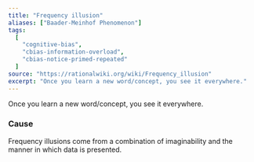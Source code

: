 ```yaml
---
title: "Frequency illusion"
aliases: ["Baader-Meinhof Phenomenon"]
tags:
  [
    "cognitive-bias",
    "cbias-information-overload",
    "cbias-notice-primed-repeated"
  ]
source: "https://rationalwiki.org/wiki/Frequency_illusion"
excerpt: "Once you learn a new word/concept, you see it everywhere."
---
```


Once you learn a new word/concept, you see it everywhere.

### Cause

Frequency illusions come from a combination of imaginability and the manner in which data is presented.

